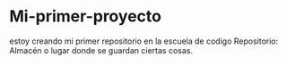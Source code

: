# Mi-primer-proyecto
estoy creando mi primer repositorio en la escuela de codigo
Repositorio: Almacén o lugar donde se guardan ciertas cosas.
